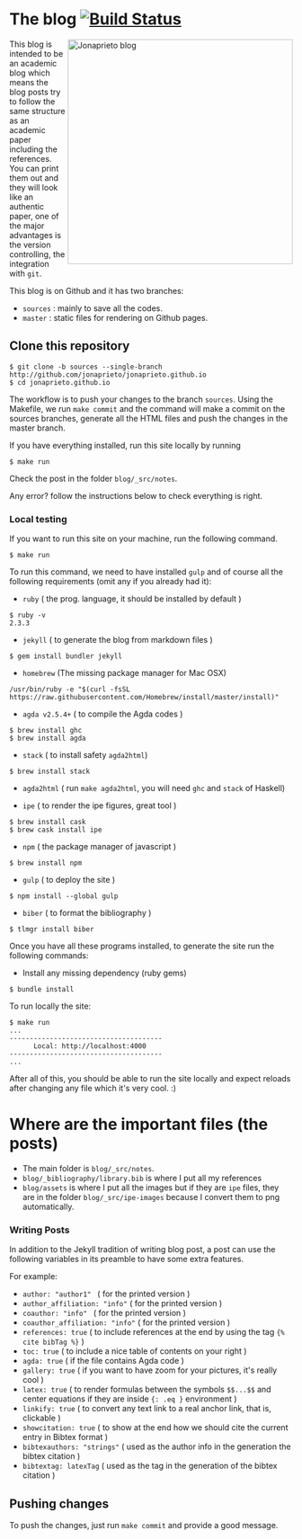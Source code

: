 The blog [![Build Status](https://travis-ci.org/jonaprieto/jonaprieto.github.io.svg?branch=sources)](https://travis-ci.org/jonaprieto/jonaprieto.github.io)
========

<img src="https://github.com/jonaprieto/assets/raw/master/blog.gif"
 alt="Jonaprieto blog" height=400 align="right" />

This blog is intended to be an academic blog which means the blog posts try to
follow the same structure as an academic paper including the references. You
can print them out and they will look like an authentic paper, one of the
major advantages is the version controlling, the integration with `git`.


This blog is on Github and it has two branches:

  - `sources` : mainly to save all the codes.
  - `master` : static files for rendering on Github pages.

## Clone this repository

```
$ git clone -b sources --single-branch http://github.com/jonaprieto/jonaprieto.github.io
$ cd jonaprieto.github.io
```

The workflow is to push your changes to the branch `sources`. Using the Makefile,
we run `make commit` and the command will make a commit on the sources branches,
generate all the HTML files and push the changes in the master branch.

If you have everything installed, run this site locally by running

```
$ make run
```

Check the post in the folder `blog/_src/notes`.

Any error? follow the instructions below to check everything is right.

### Local testing

If you want to run this site on your machine, run the following command.

```
$ make run
```

To run this command, we need to have installed `gulp` and of course all the
following requirements (omit any if you already had it):

- `ruby` ( the prog. language, it should be installed by default )

```
$ ruby -v
2.3.3
```

- `jekyll` ( to generate the blog from markdown files )

```
$ gem install bundler jekyll
```

- `homebrew` (The missing package manager for Mac OSX)

```
/usr/bin/ruby -e "$(curl -fsSL https://raw.githubusercontent.com/Homebrew/install/master/install)"
```

- `agda v2.5.4+` ( to compile the Agda codes )

```
$ brew install ghc
$ brew install agda
```

- `stack` ( to install safety `agda2html`)

```
$ brew install stack
```

- `agda2html` ( run `make agda2html`, you will need `ghc` and `stack` of Haskell)

- `ipe` ( to render the ipe figures, great tool )

```
$ brew install cask
$ brew cask install ipe
```

- `npm` ( the package manager of javascript )

```
$ brew install npm
```

- `gulp` ( to deploy the site )

```
$ npm install --global gulp
```

- `biber` ( to format the bibliography )

```
$ tlmgr install biber
```

Once you have all these programs installed, to generate the site
run the following commands:

- Install any missing dependency (ruby gems)

```
$ bundle install
```

To run locally the site:

```
$ make run
...
--------------------------------------
      Local: http://localhost:4000
--------------------------------------
...
```

After all of this, you should be able to run the site locally and expect reloads
after changing any file which it's very cool. :)

# Where are the important files (the posts)

- The main folder is `blog/_src/notes`.
- `blog/_bibliography/library.bib` is where I put all my references
- `blog/assets` is where I put all the images but if they are `ipe` files, they are in
the folder `blog/_src/ipe-images` because I convert them to png automatically.

### Writing Posts

In addition to the Jekyll tradition of writing blog post, a post can use the
following variables in its preamble to have some extra features.

For example:

- `author: "author1" ` ( for the printed version )
- `author_affiliation: "info"` ( for the printed version )
- `coauthor: "info" ` ( for the printed version )
- `coauthor_affiliation: "info"` ( for the printed version )
- `references: true` ( to include references at the end by using the tag `{% cite bibTag %}` )
- `toc: true` ( to include a nice table of contents on your right )
- `agda: true` ( if the file contains Agda code )
- `gallery: true` ( if you want to have zoom for your pictures, it's really cool )
- `latex: true` ( to render formulas between the symbols `$$...$$` and center equations if they are inside `{: .eq }` environment )
- `linkify: true` ( to convert any text link to a real anchor link, that is, clickable )
- `showcitation: true` ( to show at the end how we should cite the current entry in Bibtex format )
- `bibtexauthors: "strings"` ( used as the author info in the generation the bibtex citation )
- `bibtextag: latexTag` ( used as the tag in the generation of the bibtex citation )

## Pushing changes

To push the changes, just run `make commit` and provide a good message.
